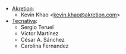 - [Akretion](https://www.akretion.com):
  - Kevin Khao \<<kevin.khao@akretion.com>\>
- [Tecnativa](https://www.tecnativa.com):
  - Sergio Teruel
  - Víctor Martínez
  - César A. Sánchez
  - Carolina Fernandez
